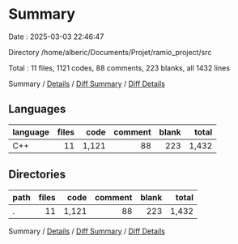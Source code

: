 # Summary

Date : 2025-03-03 22:46:47

Directory /home/alberic/Documents/Projet/ramio_project/src

Total : 11 files,  1121 codes, 88 comments, 223 blanks, all 1432 lines

Summary / [Details](details.md) / [Diff Summary](diff.md) / [Diff Details](diff-details.md)

## Languages
| language | files | code | comment | blank | total |
| :--- | ---: | ---: | ---: | ---: | ---: |
| C++ | 11 | 1,121 | 88 | 223 | 1,432 |

## Directories
| path | files | code | comment | blank | total |
| :--- | ---: | ---: | ---: | ---: | ---: |
| . | 11 | 1,121 | 88 | 223 | 1,432 |

Summary / [Details](details.md) / [Diff Summary](diff.md) / [Diff Details](diff-details.md)